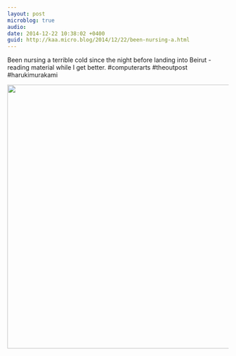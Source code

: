 ```yaml
---
layout: post
microblog: true
audio: 
date: 2014-12-22 10:38:02 +0400
guid: http://kaa.micro.blog/2014/12/22/been-nursing-a.html
---
```

Been nursing a terrible cold since the night before landing into Beirut - reading material while I get better. #computerarts #theoutpost #harukimurakami

<img src="https://micro.kaa.bz/uploads/2018/f9f3e6974a.jpg" width="600" height="600" />
